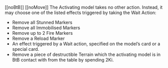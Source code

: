 [[noBtB]] [[noMove]]
The Activating model takes no other action. Instead, it may choose one of the listed effects triggered by taking the Wait Action:
- Remove all Stunned Markers
- Remove all Immobilised Markers
- Remove up to 2 Fire Markers
- Remove a Reload Marker
- An effect triggered by a Wait action, specified on the model’s card or a special card.
- Remove a piece of destructible Terrain which the activating model is in BtB contact with from the table by spending 2Ki.